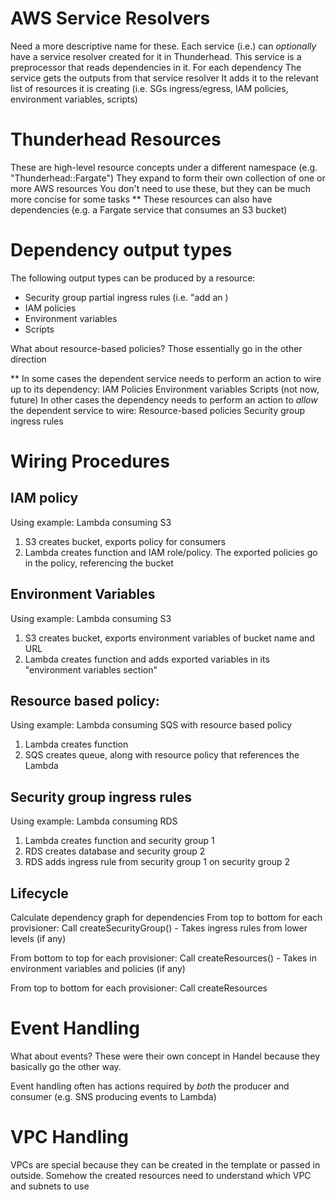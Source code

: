 # AWS Service Resolvers
Need a more descriptive name for these.
Each service (i.e.) can *optionally* have a service resolver created for it in Thunderhead.
This service is a preprocessor that reads dependencies in it. For each dependency
    The service gets the outputs from that service resolver
    It adds it to the relevant list of resources it is creating (i.e. SGs ingress/egress, IAM policies, environment variables, scripts)


# Thunderhead Resources
These are high-level resource concepts under a different namespace (e.g. "Thunderhead::Fargate")
    They expand to form their own collection of one or more AWS resources
You don't need to use these, but they can be much more concise for some tasks
** These resources can also have dependencies (e.g. a Fargate service that consumes an S3 bucket)

# Dependency output types
The following output types can be produced by a resource:

* Security group partial ingress rules (i.e. "add an )
* IAM policies
* Environment variables
* Scripts

What about resource-based policies? Those essentially go in the other direction

** In some cases the dependent service needs to perform an action to wire up to its dependency:
    IAM Policies
    Environment variables
    Scripts (not now, future)
   In other cases the dependency needs to perform an action to *allow* the dependent service to wire:
    Resource-based policies
    Security group ingress rules

# Wiring Procedures
## IAM policy
Using example: Lambda consuming S3

1. S3 creates bucket, exports policy for consumers
2. Lambda creates function and IAM role/policy. The exported policies go in the policy, referencing the bucket

## Environment Variables
Using example: Lambda consuming S3

1. S3 creates bucket, exports environment variables of bucket name and URL
2. Lambda creates function and adds exported variables in its "environment variables section"

## Resource based policy:
Using example: Lambda consuming SQS with resource based policy

1. Lambda creates function
2. SQS creates queue, along with resource policy that references the Lambda

## Security group ingress rules
Using example: Lambda consuming RDS

1. Lambda creates function and security group 1
2. RDS creates database and security group 2
3. RDS adds ingress rule from security group 1 on security group 2

## Lifecycle
Calculate dependency graph for dependencies
From top to bottom for each provisioner:
    Call createSecurityGroup() - Takes ingress rules from lower levels (if any)

From bottom to top for each provisioner:
    Call createResources() - Takes in environment variables and policies (if any)

From top to bottom for each provisioner:
    Call createResources
    

# Event Handling
What about events? These were their own concept in Handel because they basically go the other way.

Event handling often has actions required by *both* the producer and consumer (e.g. SNS producing events to Lambda)

# VPC Handling
VPCs are special because they can be created in the template or passed in outside. Somehow the created resources need to understand which VPC and subnets to use
